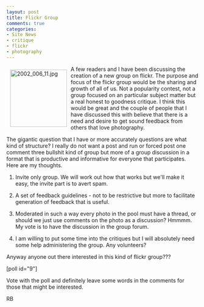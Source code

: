 ```yaml
---
layout: post
title: Flickr Group
comments: true
categories:
- Site News
- critique
- flickr
- photography
---
```

<a rel="lightbox" href="/wp-content/uploads/2009/07/2002_006_11.jpg"><img title="2002_006_11.jpg" src="/wp-content/uploads/2009/07/.thumbs/.2002_006_11.jpg" border="0" alt="2002_006_11.jpg" hspace="10" vspace="10" width="149" height="150" align="left" /></a>A few readers and I have been discussing the creation of a new group on flickr. The purpose and focus of the flickr group would be the sharing and growth of all of us. Not a popularity contest, not a group focused on an particular subject matter but a real honest to goodness critique. I think this would be great and the couple of people that I have discussed this with believe that there is a need and desire to get sound feedback from others that love photography.

The gigantic question that I have or more accurately questions are what kind of structure? I really do not want a post and run or forced post one comment three bullshit kind of group but more of a group discussion in a format that is productive and informative for everyone that participates. Here are my thoughts.

1) Invite only group. We will work out how that works but we'll make it easy, the invite part is to avert spam.

2) A set of feedback guidelines - not to be restrictive but more to facilitate generation of feedback that is useful.

3) Moderated in such a way every photo in the pool must have a thread, or should we just use comments on the photo as a discussion? Hmmmm. My vote is to have the discussion in the group forum.

4) I am willing to put some time into the critiques but I will absolutely need some help administering the group. Any volunteers?

Anyway anyone out there interested in this kind of flickr group???

[poll id="9"]

Vote with the poll and definitely leave some words in the comments for those that might be interested.

RB